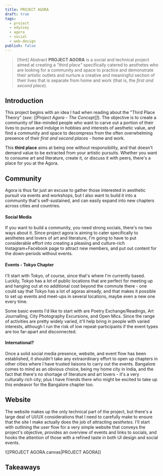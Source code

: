 ```yaml
---
title: PROJECT AGORA
draft: true
tags:
  - project
  - edyssey
  - agora
  - social
  - web-design
publish: false
---
```



> [!hint] Abstract
> **PROJECT AGORA** is a social and technical project aimed at creating a *"third place"* specifically catered to aesthetes who are looking for a community and space to practice and demonstrate their artistic outlets and nurture a creative and meaningful section of their lives that is separate from home and work (that is, the *first and second place*). 

## Introduction
This project begins with an idea I had when reading about the "Third Place Theory" (*see: [[Project Agora - The Concept]]*). The objective is to create a community of like-minded people who want to carve out a portion of their lives to pursue and indulge in hobbies and interests of aesthetic value, and find a community and space to decompress from the often overwhelming presence of their *first and second places* - home and work. 

This **third place** aims at being one without responsibility, and that doesn't demand value to be extracted from your artistic pursuits. Whether you want to consume art and literature, create it, or discuss it with peers, there's a place for you at the Agora.

## Community 
Agora is thus far just an excuse to gather those interested in aesthetic pursuit via events and workshops, but I also want to build it into a community that's self-sustained, and can easily expand into new chapters across cities and countries. 

#### Social Media
If you want to build a community, you need strong socials, there's no two ways about it. Since project agora is aiming to cater specifically to aesthetes and lovers of art and literature, I'm going to have to put considerable effort into creating a pleasing and culture-rich Instagram+Facebook page to attract new members, and put out content for the down-periods without events.

#### Events - Tokyo Chapter
I'll start with Tokyo, of course, since that's where I'm currently based. Luckily, Tokyo has a lot of public locations that are perfect for meeting up and hanging out at no additional cost beyond the commute there - one could say that Tokyo has a lot of agoras already, and that makes it possible to set up events and meet-ups in several locations, maybe even a new one every time.

Some basic events I'd like to start with are Poetry Exchange/Readings, Art Journalling, City Photography Excursions, and Open Mics. Since the range of activities are pretty widely varied, it'll help bring in people with varied interests, although I run the risk of low repeat-participants if the event types are too far-apart and disconnected.

#### International?
Once a solid social media presence, website, and event flow has been established, it shouldn't take any extraordinary effort to open up chapters in other cities where I have trusted liaisons to carry out the events. Bangalore comes to mind as an obvious choice, being my home city in India, and the fact that there's no shortage of literature and art lovers - it's a very culturally rich city; plus I have friends there who might be excited to take up this endeavor for the Bangalore chapter too.

## Website
The website makes up the only technical part of the project, but there's a large deal of UI/UX considerations that I need to carefully make to ensure that the site I make actually does the job of attracting *aesthetes*. I'll start with outlining the user flow for a very simple website that conveys the project's objective, provides an overview of events and links to socials, and hooks the attention of those with a refined taste in both UI design and social events.

![[PROJECT AGORA.canvas|PROJECT AGORA]]

## Takeaways


